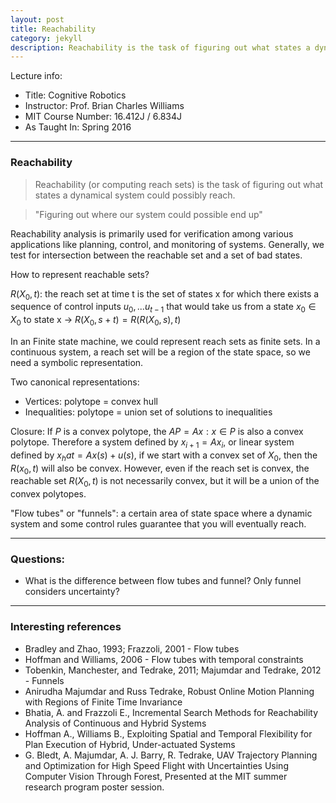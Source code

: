 ```yaml
---
layout: post
title: Reachability
category: jekyll 
description: Reachability is the task of figuring out what states a dynamical system could possibly reach.
---
```


Lecture info:
- Title: Cognitive Robotics
- Instructor: Prof. Brian Charles Williams
- MIT Course Number: 16.412J / 6.834J
- As Taught In: Spring 2016

----------

### Reachability 

> Reachability (or computing reach sets) is the task of figuring out what states a dynamical system could possibly reach.

> "Figuring out where our system could possible end up"

 Reachability analysis is primarily used for verification among various applications like planning, control, and monitoring of systems. Generally, we test for intersection between the reachable set and a set of bad states.

 How to represent reachable sets? 

 $R(X_0, t)$: the reach set at time t is the set of states x for which there exists a sequence of control inputs $u_0, ... u_{t-1}$ that would take us from a state $x_0 \in X_0$ to state x
 -> $R(X_0, s+t) = R(R(X_0,s),t)$

 In an Finite state machine, we could represent reach sets as finite sets.
 In a continuous system, a reach set will be a region of the state space, so we need a symbolic representation.

 Two canonical representations:
 - Vertices: polytope = convex hull
 - Inequalities: polytope = union set of solutions to inequalities

 Closure: If $P$ is a convex polytope, the $AP={Ax:x\in P}$ is also a convex polytope. Therefore a system defined by $x_{i+1}=Ax_i$, or linear system defined by $x_hat = Ax(s)+u(s)$, if we start with a convex set of $X_0$, then the $R(x_0, t)$ will also be convex. However, even if the reach set is convex, the reachable set $R(X_0, t)$ is not necessarily convex, but it will be a union of the convex polytopes.

 "Flow tubes" or "funnels": a certain area of state space where a dynamic system and some control rules guarantee that you will eventually reach.

--------
### Questions:
- What is the difference between flow tubes and funnel? Only funnel considers uncertainty?

--------
### Interesting references
- Bradley and Zhao, 1993; Frazzoli, 2001 - Flow tubes 
- Hoffman and Williams, 2006 - Flow tubes with temporal constraints
- Tobenkin, Manchester, and Tedrake, 2011; Majumdar and Tedrake, 2012 - Funnels
- Anirudha Majumdar and Russ Tedrake, Robust Online Motion Planning with Regions of Finite Time Invariance
- Bhatia, A. and Frazzoli E., Incremental Search Methods for Reachability Analysis of Continuous and Hybrid Systems
- Hoffman A., Williams B., Exploiting Spatial and Temporal Flexibility for Plan Execution of Hybrid, Under-actuated Systems
- G. Bledt, A. Majumdar, A. J. Barry, R. Tedrake, UAV Trajectory Planning and Optimization for High Speed Flight with Uncertainties Using Computer Vision Through Forest, Presented at the MIT summer research program poster session.


